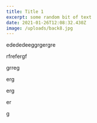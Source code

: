 ```yaml
---
title: Title 1
excerpt: some random bit of text
date: 2021-01-26T12:08:32.430Z
image: /uploads/back8.jpg
---
```

edededeeggrgergre



rfrefergf

grreg

erg

erg

er

g